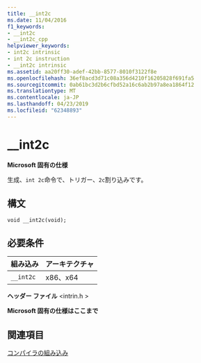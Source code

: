 ```yaml
---
title: __int2c
ms.date: 11/04/2016
f1_keywords:
- __int2c
- __int2c_cpp
helpviewer_keywords:
- int2c intrinsic
- int 2c instruction
- __int2c intrinsic
ms.assetid: aa20ff30-adef-42bb-8577-8010f3122f8e
ms.openlocfilehash: 36ef8acd3d71c08a356d4210f16205828f691fa5
ms.sourcegitcommit: 0ab61bc3d2b6cfbd52a16c6ab2b97a8ea1864f12
ms.translationtype: MT
ms.contentlocale: ja-JP
ms.lasthandoff: 04/23/2019
ms.locfileid: "62348893"
---
```

# <a name="int2c"></a>__int2c

**Microsoft 固有の仕様**

生成、`int 2c`命令で、トリガー、`2c`割り込みです。

## <a name="syntax"></a>構文

```
void __int2c(void);
```

## <a name="requirements"></a>必要条件

|組み込み|アーキテクチャ|
|---------------|------------------|
|`__int2c`|x86、x64|

**ヘッダー ファイル** \<intrin.h >

**Microsoft 固有の仕様はここまで**

## <a name="see-also"></a>関連項目

[コンパイラの組み込み](../intrinsics/compiler-intrinsics.md)